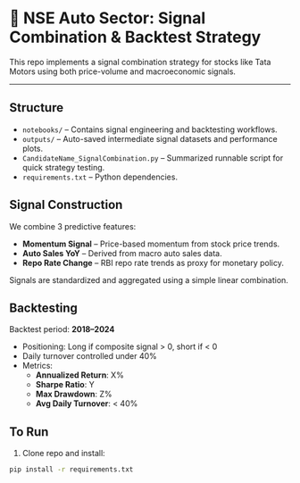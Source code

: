 # 🚗 NSE Auto Sector: Signal Combination & Backtest Strategy

This repo implements a signal combination strategy for stocks like Tata Motors using both price-volume and macroeconomic signals.

---

## Structure

- `notebooks/` – Contains signal engineering and backtesting workflows.
- `outputs/` – Auto-saved intermediate signal datasets and performance plots.
- `CandidateName_SignalCombination.py` – Summarized runnable script for quick strategy testing.
- `requirements.txt` – Python dependencies.


## Signal Construction

We combine 3 predictive features:
- **Momentum Signal** – Price-based momentum from stock price trends.
- **Auto Sales YoY** – Derived from macro auto sales data.
- **Repo Rate Change** – RBI repo rate trends as proxy for monetary policy.

Signals are standardized and aggregated using a simple linear combination.


## Backtesting

Backtest period: **2018–2024**

- Positioning: Long if composite signal > 0, short if < 0
- Daily turnover controlled under 40%
- Metrics:
  - **Annualized Return**: X%
  - **Sharpe Ratio**: Y
  - **Max Drawdown**: Z%
  - **Avg Daily Turnover**: < 40%


## To Run

1. Clone repo and install:
```bash
pip install -r requirements.txt

